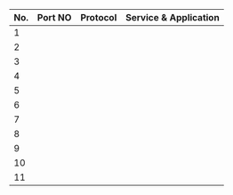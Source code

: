| No. | Port NO | Protocol | Service & Application |
|-----|--------------|------------------|------------------|
|  1	| ||[]()|
|  2	| ||[]()|
|  3	| ||[]()|
|  4	| ||[]()|
|  5	| ||[]()|
|  6	| ||[]()|
|  7	| ||[]()|
|  8	| ||[]()|
|  9	| ||[]()|
| 10	| ||[]()|
| 11	| ||[]()|

